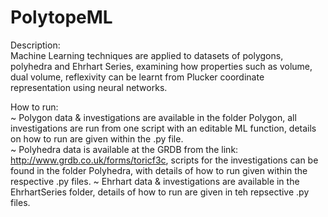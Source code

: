 # PolytopeML
Description:   
Machine Learning techniques are applied to datasets of polygons, polyhedra and Ehrhart Series, examining how properties such as volume, dual volume, reflexivity can be learnt from Plucker coordinate representation using neural networks.

How to run:  
~ Polygon data & investigations are available in the folder Polygon, all investigations are run from one script with an editable ML function, details on how to run are given within the .py file.  
~ Polyhedra data is available at the GRDB from the link: http://www.grdb.co.uk/forms/toricf3c, scripts for the investigations can be found in the folder Polyhedra, with details of how to run given within the respective .py files.
~ Ehrhart data & investigations are available in the EhrhartSeries folder, details of how to run are given in teh repsective .py files. 
